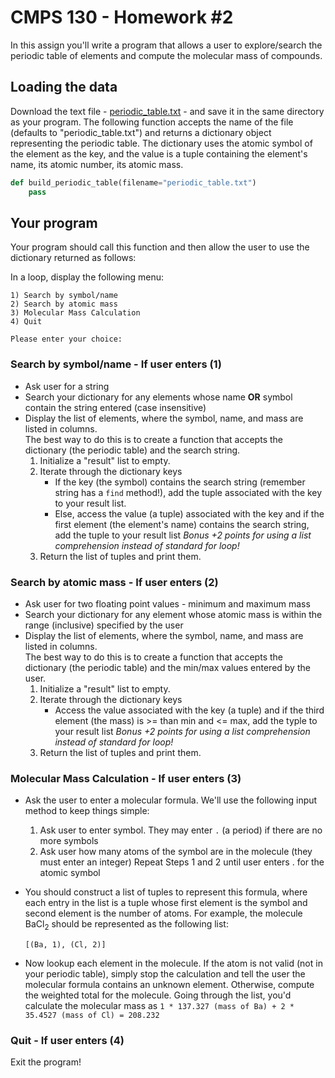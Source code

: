 # CMPS 130 - Homework #2

In this assign you'll write a program that allows a user to explore/search the periodic table of elements and compute the molecular mass of compounds.

## Loading the data
Download the text file - [periodic_table.txt](periodic_table.txt) - and save it in the same directory as your program.  The following function accepts the name of the file (defaults to "periodic_table.txt") and returns a dictionary object representing the periodic table.  The dictionary uses the atomic symbol of the element as the key, and the value is a tuple containing the element's name, its atomic number, its atomic mass.

```python
def build_periodic_table(filename="periodic_table.txt")
	pass
```



## Your program
Your program should call this function and then allow the user to use the dictionary returned as follows:

In a loop, display the following menu:
```
1) Search by symbol/name
2) Search by atomic mass
3) Molecular Mass Calculation
4) Quit

Please enter your choice:  
```

### Search by symbol/name - If user enters (1)
- Ask user for a string
- Search your dictionary for any elements whose name **OR** symbol contain the string entered (case insensitive)
- Display the list of elements, where the symbol, name, and mass are listed in columns.  
	The best way to do this is to create a function that accepts the dictionary (the periodic table) and the search string.
	1. Initialize a "result" list to empty.
	1. Iterate through the dictionary keys
		- If the key (the symbol) contains the search string (remember string has a `find` method!), add the tuple associated with the key to your result list.
		- Else, access the value (a tuple) associated with the key and if the first element (the element's name) contains the search string, add the tuple to your result list
	*Bonus +2 points for using a list comprehension instead of standard for loop!*
	1. Return the list of tuples and print them.

### Search by atomic mass - If user enters (2)
- Ask user for two floating point values - minimum and maximum mass
- Search your dictionary for any element whose atomic mass is within the range (inclusive) specified by the user
- Display the list of elements, where the symbol, name, and mass are listed in columns.  
	The best way to do this is to create a function that accepts the dictionary (the periodic table) and the min/max values entered by the user.
	1. Initialize a "result" list to empty.
	1. Iterate through the dictionary keys
		- Access the value associated with the key (a tuple) and if the third element (the mass) is >= than min and <= max, add the typle to your result list
	*Bonus +2 points for using a list comprehension instead of standard for loop!*
	1. Return the list of tuples and print them.

### Molecular Mass Calculation - If user enters (3)
- Ask the user to enter a molecular formula.  We'll use the following input method to keep things simple:
	1. Ask user to enter symbol.  They may enter `.` (a period) if there are no more symbols
	2. Ask user how many atoms of the symbol are in the molecule (they must enter an integer)
	Repeat Steps 1 and 2 until user enters . for the atomic symbol

- You should construct a list of tuples to represent this formula, where each entry in the list is a tuple whose first element is the symbol and second element is the number of atoms.  For example, the molecule BaCl<sub>2</sub> should be represented as the following list:

	```
	[(Ba, 1), (Cl, 2)]
	```
- Now lookup each element in the molecule.  If the atom is not valid (not in your periodic table), simply stop the calculation and tell the user the molecular formula contains an unknown element.  Otherwise, compute the weighted total for the molecule.  Going through the list, you'd calculate the molecular mass as `1 * 137.327 (mass of Ba) + 2 * 35.4527 (mass of Cl) = 208.232`

### Quit - If user enters (4)
Exit the program!
